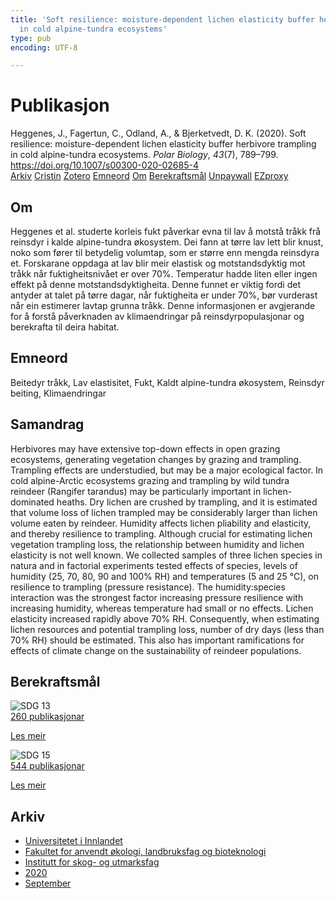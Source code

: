 ```yaml
---
title: 'Soft resilience: moisture-dependent lichen elasticity buffer herbivore trampling
  in cold alpine-tundra ecosystems'
type: pub
encoding: UTF-8

---
```

<h1>Publikasjon</h1>
<article id="csl-bib-container-YCDSSIRE" class="csl-bib-container">
  <div class="csl-bib-body"> <div class="csl-entry">Heggenes, J., Fagertun, C., Odland, A., &#38; Bjerketvedt, D. K. (2020). Soft resilience: moisture-dependent lichen elasticity buffer herbivore trampling in cold alpine-tundra ecosystems. <i>Polar Biology</i>, <i>43</i>(7), 789–799. <a href="https://doi.org/10.1007/s00300-020-02685-4">https://doi.org/10.1007/s00300-020-02685-4</a></div> </div>
  <div class="csl-bib-buttons">
    <a href="#taxonomy-article-YCDSSIRE" alt="archive" class="csl-bib-button">Arkiv</a>
    <a href="https://app.cristin.no/results/show.jsf?id=1831529" alt="Cristin" class="csl-bib-button">Cristin</a>
    <a href="http://zotero.org/groups/5881554/items/YCDSSIRE" alt="Zotero" class="csl-bib-button">Zotero</a>
    <a href="#keywords-article-YCDSSIRE" alt="keywords" class="csl-bib-button">Emneord</a>
    <a href="#about-article-YCDSSIRE" alt="about_pub" class="csl-bib-button">Om</a>
    <a href="#sdg-article-YCDSSIRE" alt="sdg" class="csl-bib-button">Berekraftsmål</a>
    <a href="https://link.springer.com/content/pdf/10.1007/s00300-020-02685-4.pdf" alt="Unpaywall" class="csl-bib-button">Unpaywall</a>
    <a href="https://link.springer.com/content/pdf/10.1007/s00300-020-02685-4.pdf" alt="EZproxy" class="csl-bib-button">EZproxy</a>
  </div>
  <div id="csl-bib-meta-container-YCDSSIRE"></div>
</article>
<div id="csl-bib-meta-YCDSSIRE" class="csl-bib-meta">
  <article id="about-article-YCDSSIRE" class="about_pub-article">
    <h1>Om</h1>
    Heggenes et al. studerte korleis fukt påverkar evna til lav å motstå tråkk frå reinsdyr i kalde alpine-tundra økosystem. Dei fann at tørre lav lett blir knust, noko som fører til betydelig volumtap, som er større enn mengda reinsdyra et. Forskarane oppdaga at lav blir meir elastisk og motstandsdyktig mot tråkk når fuktigheitsnivået er over 70%. Temperatur hadde liten eller ingen effekt på denne motstandsdyktigheita. Denne funnet er viktig fordi det antyder at talet på tørre dagar, når fuktigheita er under 70%, bør vurderast når ein estimerer lavtap grunna tråkk. Denne informasjonen er avgjerande for å forstå påverknaden av klimaendringar på reinsdyrpopulasjonar og berekrafta til deira habitat.
  </article>
  <article id="keywords-article-YCDSSIRE" class="keywords-article">
    <h1>Emneord</h1>
    Beitedyr tråkk, Lav elastisitet, Fukt, Kaldt alpine-tundra økosystem, Reinsdyr beiting, Klimaendringar
  </article>
  <article id="abstract-article-YCDSSIRE" class="abstract-article">
    <h1>Samandrag</h1>
    Herbivores may have extensive top-down effects in open grazing ecosystems, generating vegetation changes by grazing and trampling. Trampling effects are understudied, but may be a major ecological factor. In cold alpine-Arctic ecosystems grazing and trampling by wild tundra reindeer (Rangifer tarandus) may be particularly important in lichen-dominated heaths. Dry lichen are crushed by trampling, and it is estimated that volume loss of lichen trampled may be considerably larger than lichen volume eaten by reindeer. Humidity affects lichen pliability and elasticity, and thereby resilience to trampling. Although crucial for estimating lichen vegetation trampling loss, the relationship between humidity and lichen elasticity is not well known. We collected samples of three lichen species in natura and in factorial experiments tested effects of species, levels of humidity (25, 70, 80, 90 and 100% RH) and temperatures (5 and 25 °C), on resilience to trampling (pressure resistance). The humidity:species interaction was the strongest factor increasing pressure resilience with increasing humidity, whereas temperature had small or no effects. Lichen elasticity increased rapidly above 70% RH. Consequently, when estimating lichen resources and potential trampling loss, number of dry days (less than 70% RH) should be estimated. This also has important ramifications for effects of climate change on the sustainability of reindeer populations.
  </article>
  <article id="sdg-article-YCDSSIRE" class="sdg-article">
    <h1>Berekraftsmål</h1>
    <div class="sdg-container"><div id="sdg13" class="sdg">
        <img src="{{< params subfolder >}}images/sdg/sdg13_nn.png" class="image" alt="SDG 13">
        <div class="sdg-overlay">
          <a href="{{< params subfolder >}}nn/archive/?sdg=13#archive" class="sdg-publication-count"><span>260</span> publikasjonar</a>
          <p><a href="https://fn.no/om-fn/fns-baerekraftsmaal/stoppe-klimaendringene?lang=nno-NO" class="sdg-read-more">Les meir</a></p>
        </div>
      </div> <div id="sdg15" class="sdg">
        <img src="{{< params subfolder >}}images/sdg/sdg15_nn.png" class="image" alt="SDG 15">
        <div class="sdg-overlay">
          <a href="{{< params subfolder >}}nn/archive/?sdg=15#archive" class="sdg-publication-count"><span>544</span> publikasjonar</a>
          <p><a href="https://fn.no/om-fn/fns-baerekraftsmaal/livet-paa-land?lang=nno-NO" class="sdg-read-more">Les meir</a></p>
        </div>
      </div></div>
  </article>
  <article id="taxonomy-article-YCDSSIRE" class="taxonomy-article">
    <h1>Arkiv</h1>
    <ul>
      <li><a href="{{< params subfolder >}}nn/archive/?key=3DCRN523">Universitetet i Innlandet</a></li>
      <li><a href="{{< params subfolder >}}nn/archive/?key=T77LXH6D">Fakultet for anvendt økologi, landbruksfag og bioteknologi</a></li>
      <li><a href="{{< params subfolder >}}nn/archive/?key=7TRARPE3">Institutt for skog- og utmarksfag</a></li>
      <li><a href="{{< params subfolder >}}nn/archive/?key=7DUBQ66V">2020</a></li>
      <li><a href="{{< params subfolder >}}nn/archive/?key=JY2ZUCYL">September</a></li>
    </ul>
  </article>
</div>
